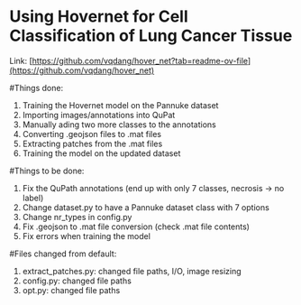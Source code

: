 # Using Hovernet for Cell Classification of Lung Cancer Tissue
Link: [https://github.com/vqdang/hover_net?tab=readme-ov-file](https://github.com/vqdang/hover_net)

#Things done: 
1. Training the Hovernet model on the Pannuke dataset
2. Importing images/annotations into QuPat
3. Manually ading two more classes to the annotations
4. Converting .geojson files to .mat files
5. Extracting patches from the .mat files
6. Training the model on the updated dataset

#Things to be done: 
1. Fix the QuPath annotations (end up with only 7 classes, necrosis -> no label)
2. Change dataset.py to have a Pannuke dataset class with 7 options
3. Change nr_types in config.py
4. Fix .geojson to .mat file conversion (check .mat file contents)
5. Fix errors when training the model

#Files changed from default: 
1. extract_patches.py: changed file paths, I/O, image resizing
2. config.py: changed file paths
3. opt.py: changed file paths
